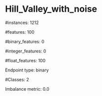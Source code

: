 # Hill_Valley_with_noise

#instances: 1212

#features: 100

  #binary_features: 0

  #integer_features: 0

  #float_features: 100

Endpoint type: binary

#Classes: 2

Imbalance metric: 0.0

